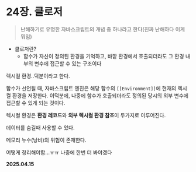 # 24장. 클로저

> 난해하기로 유명한 자바스크립트의 개념 중 하나라고 한다(진짜 난해하다 이게 뭐임)

- 클로저란?
    - 함수가 자신이 정의된 환경을 기억하고, 바깥 환경에서 호출되더라도 그 환경 내부의 변수에 접근할 수 있는 구조이다

렉시컬 환경..덕분이라고 한다.

함수가 선언될 때, 자바스크립트 엔진은 해당 함수의 `[[Environment]]`에 현재의 렉시컬 환경을 저장한다.
이덕분에, 나중에 함수가 호출되더라도 정의된 당시의 외부 변수에 접근할 수 있게 되는 것이다.

렉시컬 환경은 **환경 레코드**와 **외부 렉시컬 환경 참조**이 두가지로 이루어진다.

데이터를 숨길때 사용할 수 있다.

메모리 누수(낭비)의 위험이 존재한다.

어떻게 정리해야함...ㅠㅠ
나중에 한번 더 봐야겠다


**2025.04.15**